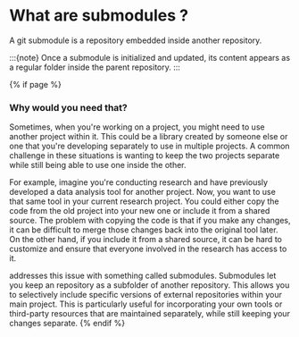 # What are <i class="fab fa-git"></i> submodules <i class="fa-solid fa-folder-tree"></i>?

A git submodule is a <i class="fab fa-git"></i> repository embedded inside another <i class="fab fa-git"></i> repository. 

:::{note}
Once a submodule is initialized and updated, its content appears as a regular folder inside the parent repository.
:::

{% if page %}

### Why would you need that?

Sometimes, when you're working on a project, you might need to use another project within it.
This could be a library created by someone else or one that you're developing separately to use in multiple projects.
A common challenge in these situations is wanting to keep the two projects separate while still being able to use one inside the other.

For example, imagine you're conducting research and have previously developed a data analysis tool for another project.
Now, you want to use that same tool in your current research project.
You could either copy the code from the old project into your new one or include it from a shared source.
The problem with copying the code is that if you make any changes, it can be difficult to merge those changes back into the original tool later.
On the other hand, if you include it from a shared source, it can be hard to customize and ensure that everyone involved in the research has access to it.

<i class="fab fa-git"></i> addresses this issue with something called submodules.
Submodules let you keep an <i class="fab fa-git"></i> repository as a subfolder of another <i class="fab fa-git"></i> repository.
This allows you to selectively include specific versions of external repositories within your main project.
This is particularly useful for incorporating your own tools or third-party resources that are maintained separately, while still keeping your changes separate.
{% endif %}
